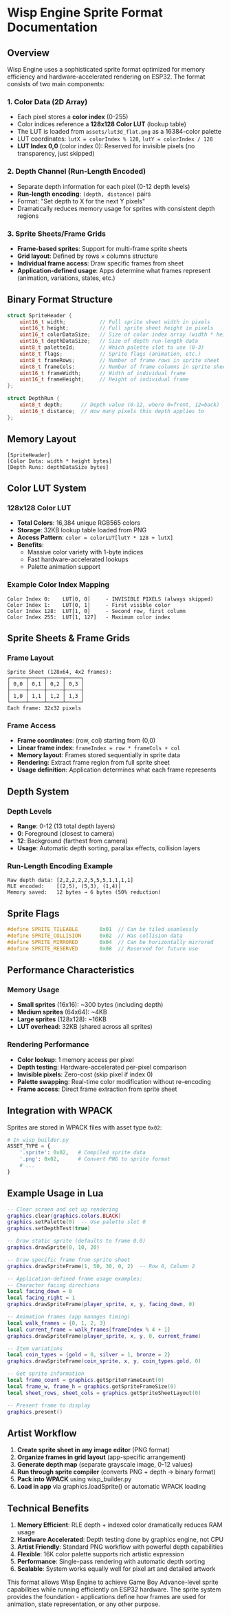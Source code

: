 # Wisp Engine Sprite Format Documentation

## Overview
Wisp Engine uses a sophisticated sprite format optimized for memory efficiency and hardware-accelerated rendering on ESP32. The format consists of two main components:

### 1. Color Data (2D Array)
- Each pixel stores a **color index** (0-255)
- Color indices reference a **128x128 Color LUT** (lookup table)
- The LUT is loaded from `assets/lut3d_flat.png` as a 16384-color palette
- LUT coordinates: `lutX = colorIndex % 128`, `lutY = colorIndex / 128`
- **LUT Index 0,0** (color index 0): Reserved for invisible pixels (no transparency, just skipped)

### 2. Depth Channel (Run-Length Encoded)
- Separate depth information for each pixel (0-12 depth levels)
- **Run-length encoding**: `(depth, distance)` pairs
- Format: "Set depth to X for the next Y pixels"
- Dramatically reduces memory usage for sprites with consistent depth regions

### 3. Sprite Sheets/Frame Grids
- **Frame-based sprites**: Support for multi-frame sprite sheets
- **Grid layout**: Defined by rows × columns structure
- **Individual frame access**: Draw specific frames from sheet
- **Application-defined usage**: Apps determine what frames represent (animation, variations, states, etc.)

## Binary Format Structure

```cpp
struct SpriteHeader {
    uint16_t width;           // Full sprite sheet width in pixels
    uint16_t height;          // Full sprite sheet height in pixels
    uint16_t colorDataSize;   // Size of color index array (width * height)
    uint16_t depthDataSize;   // Size of depth run-length data
    uint8_t paletteId;        // Which palette slot to use (0-3)
    uint8_t flags;            // Sprite flags (animation, etc.)
    uint8_t frameRows;        // Number of frame rows in sprite sheet
    uint8_t frameCols;        // Number of frame columns in sprite sheet
    uint16_t frameWidth;      // Width of individual frame
    uint16_t frameHeight;     // Height of individual frame
};

struct DepthRun {
    uint8_t depth;      // Depth value (0-12, where 0=front, 12=back)
    uint16_t distance;  // How many pixels this depth applies to
};
```

## Memory Layout
```
[SpriteHeader]
[Color Data: width * height bytes]
[Depth Runs: depthDataSize bytes]
```

## Color LUT System

### 128x128 Color LUT
- **Total Colors**: 16,384 unique RGB565 colors
- **Storage**: 32KB lookup table loaded from PNG
- **Access Pattern**: `color = colorLUT[lutY * 128 + lutX]`
- **Benefits**: 
  - Massive color variety with 1-byte indices
  - Fast hardware-accelerated lookups
  - Palette animation support

### Example Color Index Mapping
```
Color Index 0:    LUT[0, 0]     - INVISIBLE PIXELS (always skipped)
Color Index 1:    LUT[0, 1]     - First visible color
Color Index 128:  LUT[1, 0]     - Second row, first column
Color Index 255:  LUT[1, 127]   - Maximum color index
```

## Sprite Sheets & Frame Grids

### Frame Layout
```
Sprite Sheet (128x64, 4x2 frames):
┌─────┬─────┬─────┬─────┐
│ 0,0 │ 0,1 │ 0,2 │ 0,3 │
├─────┼─────┼─────┼─────┤
│ 1,0 │ 1,1 │ 1,2 │ 1,3 │
└─────┴─────┴─────┴─────┘
Each frame: 32x32 pixels
```

### Frame Access
- **Frame coordinates**: (row, col) starting from (0,0)
- **Linear frame index**: `frameIndex = row * frameCols + col`
- **Memory layout**: Frames stored sequentially in sprite data
- **Rendering**: Extract frame region from full sprite sheet
- **Usage definition**: Application determines what each frame represents

## Depth System

### Depth Levels
- **Range**: 0-12 (13 total depth layers)
- **0**: Foreground (closest to camera)
- **12**: Background (farthest from camera)
- **Usage**: Automatic depth sorting, parallax effects, collision layers

### Run-Length Encoding Example
```
Raw depth data: [2,2,2,2,2,5,5,5,1,1,1,1]
RLE encoded:    [(2,5), (5,3), (1,4)]
Memory saved:   12 bytes → 6 bytes (50% reduction)
```

## Sprite Flags
```cpp
#define SPRITE_TILEABLE       0x01  // Can be tiled seamlessly
#define SPRITE_COLLISION      0x02  // Has collision data
#define SPRITE_MIRRORED       0x04  // Can be horizontally mirrored
#define SPRITE_RESERVED       0x08  // Reserved for future use
```

## Performance Characteristics

### Memory Usage
- **Small sprites** (16x16): ~300 bytes (including depth)
- **Medium sprites** (64x64): ~4KB 
- **Large sprites** (128x128): ~16KB
- **LUT overhead**: 32KB (shared across all sprites)

### Rendering Performance
- **Color lookup**: 1 memory access per pixel
- **Depth testing**: Hardware-accelerated per-pixel comparison
- **Invisible pixels**: Zero-cost (skip pixel if index 0)
- **Palette swapping**: Real-time color modification without re-encoding
- **Frame access**: Direct frame extraction from sprite sheet

## Integration with WPACK

Sprites are stored in WPACK files with asset type `0x02`:

```python
# In wisp_builder.py
ASSET_TYPE = {
    '.sprite': 0x02,   # Compiled sprite data
    '.png': 0x02,      # Convert PNG to sprite format
    # ...
}
```

## Example Usage in Lua

```lua
-- Clear screen and set up rendering
graphics.clear(graphics.colors.BLACK)
graphics.setPalette(0)  -- Use palette slot 0
graphics.setDepthTest(true)

-- Draw static sprite (defaults to frame 0,0)
graphics.drawSprite(0, 10, 20)

-- Draw specific frame from sprite sheet
graphics.drawSpriteFrame(1, 50, 30, 0, 2)  -- Row 0, Column 2

-- Application-defined frame usage examples:
-- Character facing directions
local facing_down = 0
local facing_right = 1
graphics.drawSpriteFrame(player_sprite, x, y, facing_down, 0)

-- Animation frames (app manages timing)
local walk_frames = {0, 1, 2, 3}
local current_frame = walk_frames[frameIndex % 4 + 1]
graphics.drawSpriteFrame(player_sprite, x, y, 0, current_frame)

-- Item variations
local coin_types = {gold = 0, silver = 1, bronze = 2}
graphics.drawSpriteFrame(coin_sprite, x, y, coin_types.gold, 0)

-- Get sprite information
local frame_count = graphics.getSpriteFrameCount(0)
local frame_w, frame_h = graphics.getSpriteFrameSize(0)
local sheet_rows, sheet_cols = graphics.getSpriteSheetLayout(0)

-- Present frame to display
graphics.present()
```

## Artist Workflow

1. **Create sprite sheet in any image editor** (PNG format)
2. **Organize frames in grid layout** (app-specific arrangement)
3. **Generate depth map** (separate grayscale image, 0-12 values)
4. **Run through sprite compiler** (converts PNG + depth → binary format)
5. **Pack into WPACK** using wisp_builder.py
6. **Load in app** via graphics.loadSprite() or automatic WPACK loading

## Technical Benefits

1. **Memory Efficient**: RLE depth + indexed color dramatically reduces RAM usage
2. **Hardware Accelerated**: Depth testing done by graphics engine, not CPU
3. **Artist Friendly**: Standard PNG workflow with powerful depth capabilities  
4. **Flexible**: 16K color palette supports rich artistic expression
5. **Performance**: Single-pass rendering with automatic depth sorting
6. **Scalable**: System works equally well for pixel art and detailed artwork

This format allows Wisp Engine to achieve Game Boy Advance-level sprite capabilities while running efficiently on ESP32 hardware. The sprite system provides the foundation - applications define how frames are used for animation, state representation, or any other purpose.
